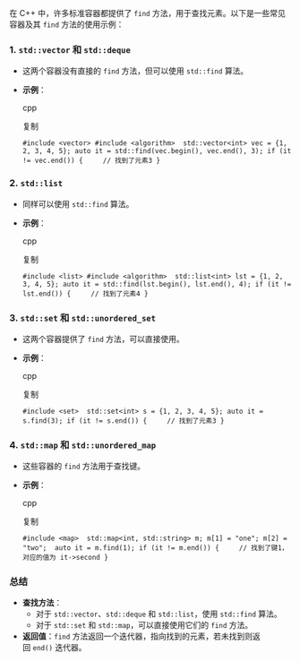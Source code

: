 在 C++ 中，许多标准容器都提供了 `find` 方法，用于查找元素。以下是一些常见容器及其 `find` 方法的使用示例：

### 1. **`std::vector` 和 `std::deque`**

- 这两个容器没有直接的 `find` 方法，但可以使用 `std::find` 算法。
- **示例**：
    
    cpp
    
    复制
    
    `#include <vector> #include <algorithm>  std::vector<int> vec = {1, 2, 3, 4, 5}; auto it = std::find(vec.begin(), vec.end(), 3); if (it != vec.end()) {     // 找到了元素3 }`
    

### 2. **`std::list`**

- 同样可以使用 `std::find` 算法。
- **示例**：
    
    cpp
    
    复制
    
    `#include <list> #include <algorithm>  std::list<int> lst = {1, 2, 3, 4, 5}; auto it = std::find(lst.begin(), lst.end(), 4); if (it != lst.end()) {     // 找到了元素4 }`
    

### 3. **`std::set` 和 `std::unordered_set`**

- 这两个容器提供了 `find` 方法，可以直接使用。
- **示例**：
    
    cpp
    
    复制
    
    `#include <set>  std::set<int> s = {1, 2, 3, 4, 5}; auto it = s.find(3); if (it != s.end()) {     // 找到了元素3 }`
    

### 4. **`std::map` 和 `std::unordered_map`**

- 这些容器的 `find` 方法用于查找键。
- **示例**：
    
    cpp
    
    复制
    
    `#include <map>  std::map<int, std::string> m; m[1] = "one"; m[2] = "two";  auto it = m.find(1); if (it != m.end()) {     // 找到了键1，对应的值为 it->second }`
    

### 总结

- **查找方法**：
    - 对于 `std::vector`、`std::deque` 和 `std::list`，使用 `std::find` 算法。
    - 对于 `std::set` 和 `std::map`，可以直接使用它们的 `find` 方法。
- **返回值**：`find` 方法返回一个迭代器，指向找到的元素，若未找到则返回 `end()` 迭代器。
